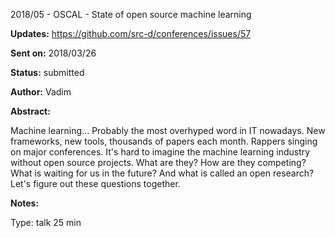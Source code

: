 2018/05 - OSCAL - State of open source machine learning

**Updates:** https://github.com/src-d/conferences/issues/57

**Sent on:** 2018/03/26

**Status:** submitted

**Author:** Vadim

**Abstract:**

Machine learning... Probably the most overhyped word in IT nowadays. New frameworks, new tools, thousands of papers each month. Rappers singing on major conferences. It's hard to imagine the machine learning industry without open source projects. What are they? How are they competing? What is waiting for us in the future? And what is called an open research? Let's figure out these questions together.

**Notes:**

Type: talk 25 min

